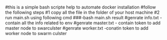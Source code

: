 #this is a simple bash scripte help to automate docker installation
#follow the following steps
#1 copy all the file in the folder of your host machine
#2 run main.sh using following cmd
###-bash main.sh
result
#genrate info.txt - contain all the info related to env
#genrate master.txt - contain token to add master node to swarculster
#genrate worker.txt -conatin token to add worker node to swarm culster
